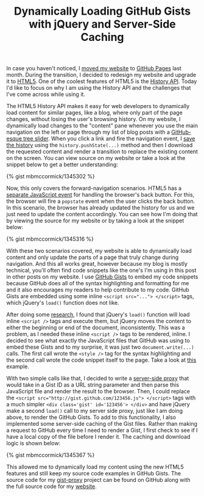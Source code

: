 ﻿---
layout: post
title: "Dynamically Loading GitHub Gists with jQuery and Server-Side Caching"
---

In case you haven't noticed, I [moved my website](http://mbmccormick.com/2011/10/ditching-wordpress-for-jekyll-and-github/) to [GitHub Pages](http://pages.github.com/) last month. During the transition, I decided to redesign my website and upgrade it to [HTML5](http://www.html5rocks.com/en/). One of the coolest features of HTML5 is the [History API](http://html5demos.com/history). Today I'd like to focus on why I am using the History API and the challenges that I've come across while using it.

The HTML5 History API makes it easy for web developers to dynamically load content for similar pages, like a blog, where only part of the page changes, without losing the user's browsing history. On my website, I dynamically load changes to the "content" pane whenever you use the main navigation on the left or page through my list of blog posts with a [GitHub-esque tree slider](https://github.com/blog/760-the-tree-slider). When you click a link and fire the navigation event, I [save the history](https://developer.mozilla.org/en/DOM/Manipulating_the_browser_history#The_pushState().C2.A0method) using the `history.pushState(...)` method and then I download the requested content and render a transition to replace the existing content on the screen. You can view source on my website or take a look at the snippet below to get a better understanding:

{% gist mbmccormick/1345302 %}

Now, this only covers the forward-navigation scenarios. HTML5 has a [separate JavaScript event](https://developer.mozilla.org/en/DOM/Manipulating_the_browser_history#The_popstate_event) for handling the browser's back button. For this, the browser will fire a `popstate` event when the user clicks the back button. In this scenario, the browser has already updated the history for us and we just need to update the content accordingly. You can see how I'm doing that by viewing the source for my website or by taking a look at the snippet below:

{% gist mbmccormick/1345316 %}

With these two scenarios covered, my website is able to dynamically load content and only update the parts of a page that truly change during navigation. And this all works great, however because my blog is mostly technical, you'll often find code snippets like the one's I'm using in this post in other posts on my website. I use [GitHub Gists](https://gist.github.com/) to embed my code snippets because GitHub does all of the syntax highlighting and formatting for me and it also encourages my readers to help contribute to my code. GitHub Gists are embedded using some inline `<script src="..."> </script>` tags, which jQuery's `load()` function does not like.

After doing some [research](http://stackoverflow.com/questions/889967/jquery-load-call-doesnt-execute-javascript-in-loaded-html-file), I found that jQuery's `load()` function will load inline `<script />` tags and execute them, but jQuery moves the content to either the beginning or end of the document, inconsistently. This was a problem, as I needed these inline `<script />` tags to be rendered, inline. I decided to see what exactly the JavaScript files that GitHub was using to embed these Gists and to my surprise, it was just two `document.write(...)` calls. The first call wrote the `<style />` tag for the syntax highlighting and the second call wrote the code snippet itself to the page. Take a look at [this](https://gist.github.com/1345302.js) example.

With two simple calls like that, I decided to write a [server-side proxy](https://github.com/mbmccormick/gist-proxy) that would take in a Gist ID as a URL string parameter and then parse this JavaScript file and render the result to the browser. Then, I could replace the `<script src="http://gist.github.com/123456.js"> </script>` tags with a much simpler `<div class='gist' id='123456'> </div>` and have jQuery make a second `load()` call to my server side proxy, just like I am doing above, to render the GitHub Gists. To add to this functionality, I also implemented some server-side caching of the Gist files. Rather than making a request to GitHub every time I need to render a Gist, I first check to see if I have a local copy of the file before I render it. The caching and download logic is shown below:

{% gist mbmccormick/1345367 %}

This allowed me to dynamically load my content using the new HTML5 features and still keep my source code examples in GitHub Gists. The source code for my [gist-proxy](https://github.com/mbmccormick/gist-proxy) project can be found on GitHub along with the full source code for my [website](https://github.com/mbmccormick/mbmccormick.github.com).
